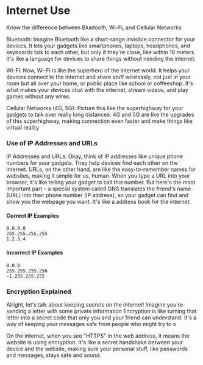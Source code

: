 # Internet Use

Know the difference between Bluetooth, Wi-Fi, and Cellular Networks

Bluetooth: Imagine Bluetooth like a short-range invisible connector for your devices. 
It lets your gadgets like smartphones, laptops, headphones, and keyboards talk to each other, but only if they're close, 
like within 10 meters. It's like a language for devices to share things without needing the internet.

Wi-Fi: Now, Wi-Fi is like the superhero of the internet world. 
It helps your devices connect to the internet and share stuff wirelessly, not just in your room 
but all over your home, or public place like school or coffeeshop. 
It's what makes your devices chat with the internet, stream videos, and play games without any wires.

Cellular Networks (4G, 5G): Picture this like the superhighway for your gadgets to talk over really long distances. 
4G and 5G are like the upgrades of this superhighway, making connection even faster  and make things like virtual reality

### Use of IP Addresses and URLs

IP Addresses and URLs: Okay, think of IP addresses like unique phone numbers for your gadgets. 
They help devices find each other on the internet. 
URLs, on the other hand, are like the easy-to-remember names for websites, making it simple for us, human.
When you type a URL into your browser, it's like telling your gadget to call this number. 
But here's the most important part – a special system called DNS translates the friend's name (URL) 
into their phone number (IP address), so your gadget can find and show you the webpage you want. 
It's like a address book for the internet.



#### Correct IP Examples

```
0.0.0.0
255.255.255.255
1.2.3.4
```

#### Incorrect IP Examples

```
0.0.0
255.255.255.256
-1.255.255.255
```

### Encryption Explained

Alright, let's talk about keeping secrets on the internet! 
Imagine you're sending a letter with some private information 
Encryption is like turning that letter into a secret code that only you and your friend can understand. 
It's a way of keeping your messages safe from people who might try to s

On the internet, when you see "HTTPS" in the web address, it means the website is using encryption. It's like a secret handshake between your device and the website, making sure your personal stuff, like passwords and messages, stays safe and sound.